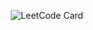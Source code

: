 <p align="center">
  <img src="https://leetcard.jacoblin.cool/jacoblincool?border=0&radius=20" alt="LeetCode Card">
</p>
